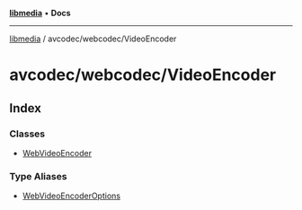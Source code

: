 [**libmedia**](../../../README.md) • **Docs**

***

[libmedia](../../../README.md) / avcodec/webcodec/VideoEncoder

# avcodec/webcodec/VideoEncoder

## Index

### Classes

- [WebVideoEncoder](classes/WebVideoEncoder.md)

### Type Aliases

- [WebVideoEncoderOptions](type-aliases/WebVideoEncoderOptions.md)

